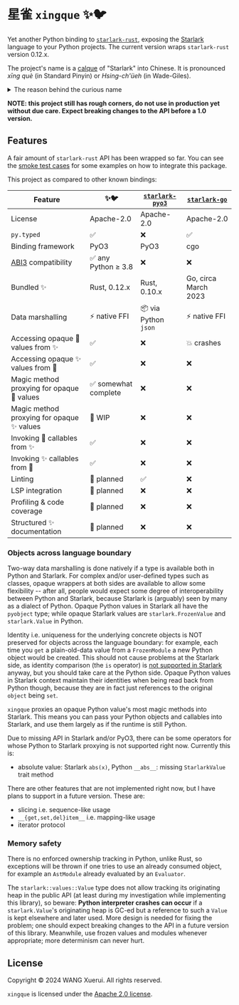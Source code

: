 # 星雀 `xingque` ✨🐦

Yet another Python binding to [`starlark-rust`][starlark-rust], exposing the
[Starlark] language to your Python projects. The current version wraps
`starlark-rust` version 0.12.x.

The project's name is a [calque] of "Starlark" into Chinese. It is
pronounced *xīng què* (in Standard Pinyin) or *Hsing-ch'üeh* (in Wade-Giles).

<details>
<summary>The reason behind the curious name</summary>

I had to come up with another name for the project after discovering
[an identically named project][starlark-pyo3] after I first renamed the
project `starlark-pyo3` from `python-starlark-rs`, and that the probably
next-best alternative `pystarlark` was also taken long ago. Fortunately
though, the Chinese name is shorter to type, even shorter than "starlark"
itself...

</details>

[calque]: https://en.wikipedia.org/wiki/Calque
[starlark-go]: https://github.com/caketop/python-starlark-go
[starlark-pyo3]: https://github.com/inducer/starlark-pyo3
[starlark-rust]: https://github.com/facebook/starlark-rust
[Starlark]: https://github.com/bazelbuild/starlark

**NOTE: this project still has rough corners, do not use in production yet without due care. Expect breaking changes to the API before a 1.0 version.**

## Features

A fair amount of `starlark-rust` API has been wrapped so far. You can see the
[smoke test cases](./tests/test_smoke.py) for some examples on how to integrate
this package.

This project as compared to other known bindings:

|Feature|✨🐦|[`starlark-pyo3`][starlark-pyo3]|[`starlark-go`][starlark-go]|
|---|---|---|---|
|License|Apache-2.0|Apache-2.0|Apache-2.0|
|`py.typed`|✅|❌|✅|
|Binding framework|PyO3|PyO3|cgo|
|[ABI3] compatibility|✅ any Python &ge; 3.8|❌|❌|
|Bundled ✨|Rust, 0.12.x|Rust, 0.10.x|Go, circa March 2023|
|Data marshalling|⚡ native FFI|📦 via Python `json`|⚡ native FFI|
|Accessing opaque 🐍 values from ✨|✅|❌|💥 crashes|
|Accessing opaque ✨ values from 🐍|✅|❌|❌|
|Magic method proxying for opaque 🐍 values|✅ somewhat complete|❌|❌|
|Magic method proxying for opaque ✨ values|🔧 WIP|❌|❌|
|Invoking 🐍 callables from ✨|✅|❌|❌|
|Invoking ✨ callables from 🐍|✅|❌|❌|
|Linting|📆 planned|✅|❌|
|LSP integration|📆 planned|❌|❌|
|Profiling & code coverage|📆 planned|❌|❌|
|Structured ✨ documentation|📆 planned|❌|❌|

[ABI3]: https://docs.python.org/3/c-api/stable.html#stable-abi

### Objects across language boundary

Two-way data marshalling is done natively if a type is available both in Python
and Starlark. For complex and/or user-defined types such as classes, opaque
wrappers at both sides are available to allow some flexibility -- after all,
people would expect some degree of interoperability between Python and Starlark,
because Starlark is (arguably) seen by many as a dialect of Python.
Opaque Python values in Starlark all have the `pyobject` type; while opaque
Starlark values are `starlark.FrozenValue` and `starlark.Value` in Python.

Identity i.e. uniqueness for the underlying concrete objects is NOT preserved
for objects across the language boundary: for example, each time you `get` a
plain-old-data value from a `FrozenModule` a new Python object would be created.
This should not cause problems at the Starlark side, as identity comparison (the
`is` operator) is [not supported in Starlark][no-is-in-starlark] anyway, but you
should take care at the Python side. Opaque Python values in Starlark context
maintain their identities when being read back from Python though, because they
are in fact just references to the original `object` being `set`.

[no-is-in-starlark]: https://github.com/bazelbuild/starlark/blob/c8d88c388698b0ee49bc74737f56236af64da1b5/design.md#no-is-operator

`xingque` proxies an opaque Python value's most magic methods into Starlark.
This means you can pass your Python objects and callables into Starlark, and use
them largely as if the runtime is still Python.

Due to missing API in Starlark and/or PyO3, there can be some operators for
whose Python to Starlark proxying is not supported right now. Currently this is:

* absolute value: Starlark `abs(x)`, Python `__abs__`: missing `StarlarkValue` trait method

There are other features that are not implemented right now, but I have plans
to support in a future version. These are:

* slicing i.e. sequence-like usage
* `__{get,set,del}item__` i.e. mapping-like usage
* iterator protocol

### Memory safety

There is no enforced ownership tracking in Python, unlike Rust, so exceptions
will be thrown if one tries to use an already consumed object, for example an
`AstModule` already evaluated by an `Evaluator`.

The `starlark::values::Value` type does not allow tracking its originating heap
in the public API (at least during my investigation while implementing this
library), so beware: **Python interpreter crashes can occur** if a
`starlark.Value`'s originating heap is GC-ed but a reference to such a `Value`
is kept elsewhere and later used. More design is needed for fixing the problem;
one should expect breaking changes to the API in a future version of this library.
Meanwhile, use frozen values and modules whenever appropriate; more determinism
can never hurt.

## License

Copyright &copy; 2024 WANG Xuerui. All rights reserved.

`xingque` is licensed under the [Apache 2.0 license](./LICENSE.Apache-2.0).
